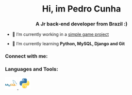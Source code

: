 <h1 align="center">Hi, im Pedro Cunha</h1>
<h3 align="center">A Jr back-end developer from Brazil :)</h3>

- 🔭 I’m currently working in a [simple game project](https://github.com/nevidomyyb/forca-game)

- 🌱 I’m currently learning **Python, MySQL, Django and Git**

<h3 align="left">Connect with me:</h3>
<p align="left">
</p>

<h3 align="left">Languages and Tools:</h3>
<p align="left"> <a href="https://www.mysql.com/" target="_blank" rel="noreferrer"> <img src="https://raw.githubusercontent.com/devicons/devicon/master/icons/mysql/mysql-original-wordmark.svg" alt="mysql" width="40" height="40"/> </a> <a href="https://www.python.org" target="_blank" rel="noreferrer"> <img src="https://raw.githubusercontent.com/devicons/devicon/master/icons/python/python-original.svg" alt="python" width="40" height="40"/> </a> </p>
